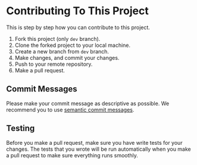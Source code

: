 # Contributing To This Project

This is step by step how you can contribute to this project.

1. Fork this project (only `dev` branch).
2. Clone the forked project to your local machine.
3. Create a new branch from `dev` branch.
4. Make changes, and commit your changes.
5. Push to your remote repository.
6. Make a pull request.

## Commit Messages

Please make your commit message as descriptive as possible. We recommend you to use [semantic commit messages](https://gist.github.com/joshbuchea/6f47e86d2510bce28f8e7f42ae84c716).  

## Testing

Before you make a pull request, make sure you have write tests for your changes. The tests that you wrote will be run automatically when you make a pull request to make sure everything runs smoothly.
